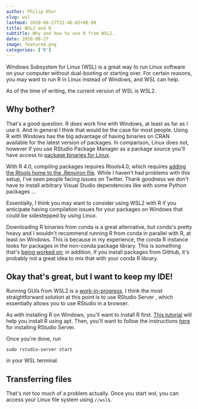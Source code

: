 ```yaml
---
author: Philip Khor
slug: wsl
lastmod: 2020-08-27T22:46:02+08:00
title: WSL2 and R
subtitle: Why and how to use R from WSL2.
date: 2020-08-27
image: featured.png
categories: ['R']
---
```


Windows Subsystem for Linux (WSL) is a great way to run Linux software on your computer without dual-booting or starting over. For certain reasons, you may want to run R in Linux instead of Windows, and WSL can help.

As of the time of writing, the current version of WSL is WSL2.

## Why bother?

That's a good question. R does work fine with Windows, at least as far as I use it. And in general I think that would be the case for most people. Using R with Windows has the big advantage of having binaries on CRAN available for the latest version of packages. In comparison, Linux does not, however if you use RStudio Package Manager as a package source you'll have access to [package binaries for Linux](https://packagemanager.rstudio.com/).

With R 4.0, compiling packages requires Rtools4.0, which requires [adding the Rtools home to the .Renviron file](https://cran.r-project.org/bin/windows/Rtools/). While I haven't had problems with this setup, I've seen people facing issues on Twitter. Thank goodness we don't have to install arbitrary Visual Studio dependencies like with some Python packages ...

Essentially, I think you may want to consider using WSL2 with R if you anticipate having compilation issues for your packages on Windows that could be sidestepped by using Linux.

Downloading R binaries from conda is a great alternative, but conda's pretty heavy and I wouldn't recommend running R from conda in parallel with R, at least on Windows. This is because in my experience, the conda R instance looks for packages in the non-conda package library. This is something that's [being worked on](https://github.com/conda-forge/r-base-feedstock/pull/65); in addition, if you install packages from GitHub, it's probably not a great idea to mix that with your conda R library.

## Okay that's great, but I want to keep my IDE!

Running GUIs from WSL2 is a [work-in-progress](https://www.omgubuntu.co.uk/2020/05/run-linux-apps-on-windows-10-wsl-2). I think the most straightforward solution at this point is to use RStudio Server , which essentially allows you to use RStudio in a browser.

As with installing R on Windows, you'll want to install R first. [This tutorial](https://www.digitalocean.com/community/tutorials/how-to-install-r-on-ubuntu-20-04#step-2-%E2%80%94-installing-r-packages-from-cran) will help you install R using apt. Then, you'll want to follow the instructions [here](https://support.rstudio.com/hc/en-us/articles/360049776974-Using-RStudio-Server-in-Windows-WSL2) for installing RStudio Server.

Once you're done, run

    sudo rstudio-server start

in your WSL terminal.

## Transferring files

That's not too much of a problem actually. Once you start wsl, you can access your Linux file system using `//wsl$`.
